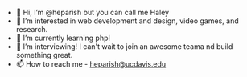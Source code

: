 - 👋 Hi, I’m @heparish but you can call me Haley
- 👀 I’m interested in web development and design, video games, and research.
- 🌱 I’m currently learning php!
- 💞️ I’m interviewing! I can't wait to join an awesome teama nd build something great.
- 📫 How to reach me - heparish@ucdavis.edu

<!---
heparish/heparish is a ✨ special ✨ repository because its `README.md` (this file) appears on your GitHub profile.
You can click the Preview link to take a look at your changes.
--->
